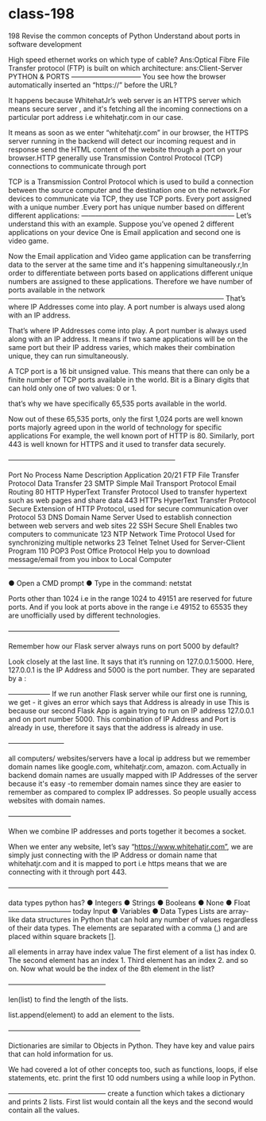 # class-198
198
Revise the common concepts of Python Understand about ports in software development

High speed ethernet works on which type of cable? Ans:Optical Fibre
File Transfer protocol (FTP) is built on which architecture: ans:Client-Server
PYTHON & PORTS —————————— You see how the browser automatically inserted an “https://” before the URL?

It happens because WhitehatJr’s web server is an HTTPS server which means secure server , and it's fetching all the incoming connections on a particular port address i.e whitehatjr.com in our case.

It means as soon as we enter “whitehatjr.com” in our browser, the HTTPS server running in the backend will detect our incoming request and in response send the HTML content of the website through a port on your browser.HTTP generally use Transmission Control Protocol (TCP) connections to communicate through port

TCP is a Transmission Control Protocol which is used to build a connection between the source computer and the destination one on the network.For devices to communicate via TCP, they use TCP ports. Every port assigned with a unique number .Every port has unique number based on different different applications: —————————————————————— Let’s understand this with an example. Suppose you’ve opened 2 different applications on your device One is Email application and second one is video game.

Now the Email application and Video game application can be transferring data to the server at the same time and it's happening simultaneously.r,In order to differentiate between ports based on applications different unique numbers are assigned to these applications. Therefore we have number of ports available in the network ——————————————————————————————— That’s where IP Addresses come into play. A port number is always used along with an IP address.

That’s where IP Addresses come into play. A port number is always used along with an IP address. It means if two same applications will be on the same port but their IP address varies, which makes their combination unique, they can run simultaneously.

A TCP port is a 16 bit unsigned value. This means that there can only be a finite number of TCP ports available in the world. Bit is a Binary digits that can hold only one of two values: 0 or 1.

that’s why we have specifically 65,535 ports available in the world.

Now out of these 65,535 ports, only the first 1,024 ports are well known ports majorly agreed upon in the world of technology for specific applications For example, the well known port of HTTP is 80. Similarly, port 443 is well known for HTTPS and it used to transfer data securely.

————————————————————————

Port No Process Name Description Application 20/21 FTP File Transfer Protocol Data Transfer
23 SMTP Simple Mail Transport Protocol Email Routing
80 HTTP HyperText Transfer Protocol Used to transfer hypertext such as web pages and share data
443 HTTPs HyperText Transfer Protocol Secure Extension of HTTP Protocol, used for secure communication over Protocol
53 DNS Domain Name Server Used to establish connection between web servers and web sites
22 SSH Secure Shell Enables two computers to communicate 123 NTP Network Time Protocol Used for synchronizing multiple networks
23 Telnet Telnet Used for Server-Client Program
110 POP3 Post Office Protocol Help you to download message/email from you inbox to Local Computer
——————————————————

● Open a CMD prompt ● Type in the command: netstat

Ports other than 1024 i.e in the range 1024 to 49151 are reserved for future ports. And if you look at ports above in the range i.e 49152 to 65535 they are unofficially used by different technologies.

————————————————

Remember how our Flask server always runs on port 5000 by default?

Look closely at the last line. It says that it’s running on 127.0.0.1:5000. Here, 127.0.0.1 is the IP Address and 5000 is the port number. They are separated by a :

—————— If we run another Flask server while our first one is running, we get - it gives an error which says that Address is already in use This is because our second Flask App is again trying to run on IP address 127.0.0.1 and on port number 5000. This combination of IP Address and Port is already in use, therefore it says that the address is already in use.

————————

all computers/ websites/servers have a local ip address but we remember domain names like google.com, whitehatjr.com, amazon. com.Actually in backend domain names are usually mapped with IP Addresses of the server because it's easy -to remember domain names since they are easier to remember as compared to complex IP addresses. So people usually access websites with domain names.

—————————

When we combine IP addresses and ports together it becomes a socket.

When we enter any website, let’s say “https://www.whitehatjr.com”, we are simply just connecting with the IP Address or domain name that whitehatjr.com and it is mapped to port i.e https means that we are connecting with it through port 443.

———————————————————————

data types python has? ● Integers ● Strings ● Booleans ● None ● Float ————————— today Input ● Variables ● Data Types Lists are array-like data structures in Python that can hold any number of values regardless of their data types. The elements are separated with a comma (,) and are placed within square brackets [].

all elements in array have index value The first element of a list has index 0. The second element has an index 1. Third element has an index 2. and so on. Now what would be the index of the 8th element in the list?

——————————————

len(list) to find the length of the lists.

list.append(element) to add an element to the lists.

———————————————————

Dictionaries are similar to Objects in Python. They have key and value pairs that can hold information for us.

We had covered a lot of other concepts too, such as functions, loops, if else statements, etc.
print the first 10 odd numbers using a while loop in Python.

—————————————— create a function which takes a dictionary and prints 2 lists. First list would contain all the keys and the second would contain all the values.

